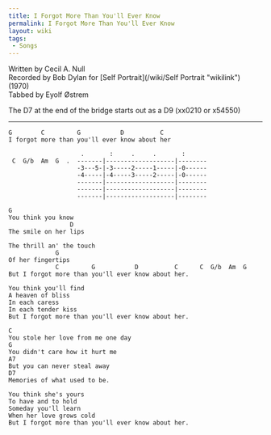 ```yaml
---
title: I Forgot More Than You'll Ever Know
permalink: I Forgot More Than You'll Ever Know
layout: wiki
tags:
 - Songs
---
```


Written by Cecil A. Null  
Recorded by Bob Dylan for [Self Portrait](/wiki/Self Portrait "wikilink")
(1970)  
Tabbed by Eyolf Østrem

The D7 at the end of the bridge starts out as a D9 (xx0210 or x54550)

* * * * *

    G        C         G           D          C
    I forgot more than you'll ever know about her

                        .       :     .     .       :
     C  G/b  Am  G  .  -------|-------------------|--------
                       -3---5-|-3-----2-----1-----|-0------
                       -4-----|-4-----3-----2-----|-0------
                       -------|-------------------|--------
                       -------|-------------------|--------
                       -------|-------------------|--------

    G
    You think you know
                     D
    The smile on her lips

    The thrill an' the touch
                 G
    Of her fingertips
                 C         G           D          C      C  G/b  Am  G
    But I forgot more than you'll ever know about her.

    You think you'll find
    A heaven of bliss
    In each caress
    In each tender kiss
    But I forgot more than you'll ever know about her.

    C
    You stole her love from me one day
    G
    You didn't care how it hurt me
    A7
    But you can never steal away
    D7
    Memories of what used to be.

    You think she's yours
    To have and to hold
    Someday you'll learn
    When her love grows cold
    But I forgot more than you'll ever know about her.
